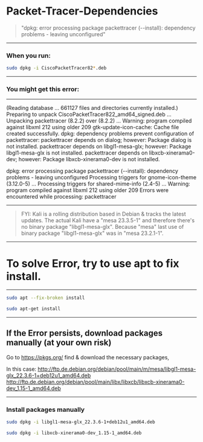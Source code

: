 # Packet-Tracer-Dependencies
>"dpkg: error processing package packettracer (--install):  dependency problems - leaving unconfigured"

---
### When you run:

```bash
sudo dpkg -i CiscoPacketTracer82*.deb
```
---
### You might get this error:
---

 (Reading database ... 661127 files and directories currently installed.)
 Preparing to unpack CiscoPacketTracer822_amd64_signed.deb ...
Unpacking packettracer (8.2.2) over (8.2.2) ...
Warning: program compiled against libxml 212 using older 209
gtk-update-icon-cache: Cache file created successfully.
dpkg: dependency problems prevent configuration of packettracer:
 packettracer depends on dialog; however:
  Package dialog is not installed.
 packettracer depends on libgl1-mesa-glx; however:
  Package libgl1-mesa-glx is not installed.
 packettracer depends on libxcb-xinerama0-dev; however:
  Package libxcb-xinerama0-dev is not installed.

dpkg: error processing package packettracer (--install):
 dependency problems - leaving unconfigured
Processing triggers for gnome-icon-theme (3.12.0-5) ...
Processing triggers for shared-mime-info (2.4-5) ...
Warning: program compiled against libxml 212 using older 209
Errors were encountered while processing:
 packettracer

---

> FYI: Kali is a rolling distribution based in Debian & tracks the latest updates. 
The actual Kali have a "mesa 23.3.5-1" and therefore there's no binary package "libgl1-mesa-glx".
Because "mesa" last use of binary package "libgl1-mesa-glx" was in "mesa 23.2.1-1".

___

# To solve Error, try to use apt to fix install.

---

```bash
sudo apt --fix-broken install
```

```bash
sudo apt-get install
```

---

## If the Error persists, download packages manually (at your own risk)

  Go to https://pkgs.org/ find & download the necessary packages,

  In this case:
    http://ftp.de.debian.org/debian/pool/main/m/mesa/libgl1-mesa-glx_22.3.6-1+deb12u1_amd64.deb
    http://ftp.de.debian.org/debian/pool/main/libx/libxcb/libxcb-xinerama0-dev_1.15-1_amd64.deb

---

### Install packages manually 

```bash
sudo dpkg -i libgl1-mesa-glx_22.3.6-1+deb12u1_amd64.deb
```

```bash
sudo dpkg -i libxcb-xinerama0-dev_1.15-1_amd64.deb 
```
